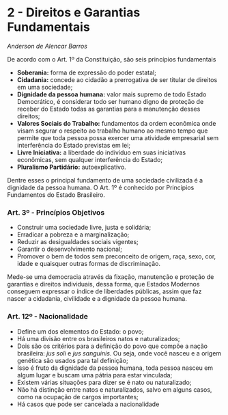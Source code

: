 # 2 - Direitos e Garantias Fundamentais

*Anderson de Alencar Barros*



De acordo com o Art. 1º da Constituição, são seis princípios fundamentais

- **Soberania:** forma de expressão do poder estatal;
- **Cidadania:** concede ao cidadão a prerrogativa de ser titular de direitos em uma sociedade;
- **Dignidade da pessoa humana:** valor mais supremo de todo Estado Democrático, é considerar todo ser humano digno de proteção de receber do Estado todas as garantias para a manutenção desses direitos;
- **Valores Sociais do Trabalho:** fundamentos da ordem econômica onde visam segurar o respeito ao trabalho humano ao mesmo tempo que permite que toda pessoa possa exercer uma atividade empresarial sem interferência do Estado previstas em lei;
- **Livre Iniciativa:** a liberdade do indivíduo em suas iniciativas econômicas, sem qualquer interferência do Estado;
- **Pluralismo Partidário:** autoexplicativo.

Dentre esses o principal fundamento de uma sociedade civilizada é a dignidade da pessoa humana. 
O Art. 1º é conhecido por Princípios Fundamentos do Estado Brasileiro.

### Art. 3º - Princípios Objetivos

- Construir uma sociedade livre, justa e solidária;
- Erradicar a pobreza e a marginalização;
- Reduzir as desigualdades sociais vigentes;
- Garantir o desenvolvimento nacional;
- Promover o bem de todos sem preconceito de origem, raça, sexo, cor, idade e quaisquer outras formas de discriminação.

Mede-se uma democracia através da fixação, manutenção e proteção de garantias e direitos individuais, dessa forma, que Estados Modernos conseguem expressar o índice de liberdades públicas, assim que faz nascer a cidadania, civilidade e a dignidade da pessoa humana.

### Art. 12º - Nacionalidade

- Define um dos elementos do Estado: o povo;
- Há uma divisão entre os brasileiros natos e naturalizados;
- Dois são os critérios para a definição do povo que compõe a nação brasileira: *jus soli* e *jus sanguinis*. Ou seja, onde você nasceu e a origem genética são usados para tal definição;
- Isso é fruto da dignidade da pessoa humana, toda pessoa nasceu em algum lugar e buscam uma pátria para estar vinculada;
- Existem várias situações para dizer se é nato ou naturalizado;
- Não há distinção entre natos e naturalizados, salvo em alguns casos, como na ocupação de cargos importantes;
- Há casos que pode ser cancelada a nacionalidade





























